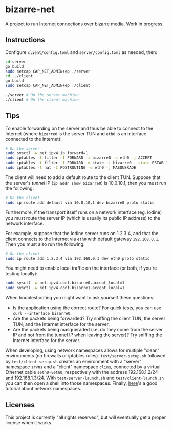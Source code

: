 # bizarre-net

A project to run Internet connections over bizarre media. Work in progress.

## Instructions

Configure `client/config.toml` and `server/config.toml` as needed, then:

```bash
cd server
go build
sudo setcap CAP_NET_ADMIN+ep ./server
cd ../client
go build
sudo setcap CAP_NET_ADMIN+ep ./client

./server # On the server machine
./client # On the client machine
```

## Tips

To enable forwarding on the server and thus be able to connect to the Internet (where `bizarre0` is the server TUN and `eth0` is an interface connected to the Internet):

```bash
# On the server
sudo sysctl -w net.ipv4.ip_forward=1
sudo iptables -t filter -I FORWARD -i bizarre0 -o eth0 -j ACCEPT
sudo iptables -t filter -I FORWARD -m state -i bizarre0 --state ESTABLISHED,RELATED -j ACCEPT
sudo iptables -t nat -I POSTROUTING -o eth0 -j MASQUERADE
```

The client will need to add a default route to the client TUN. Suppose that the server's *tunnel* IP (`ip addr show bizarre0`) is 10.0.10.1, then you must run the following:

```bash
# On the client
sudo ip route add default via 10.0.10.1 dev bizarre0 proto static
```

Furthermore, if the transport itself runs on a network interface (eg. Iodine) you must route the server IP (which is usually its public IP address) to the network interface.

For example, suppose that the Iodine server runs on 1.2.3.4, and that the client connects to the Internet via `eth0` with default gateway `192.168.0.1`. Then you must also run the following:

```bash
# On the client
sudo ip route add 1.2.3.4 via 192.168.0.1 dev eth0 proto static
```

You might need to enable local traffic on the interface (or both, if you're testing locally):

```bash
sudo sysctl -w net.ipv4.conf.bizarre0.accept_local=1
sudo sysctl -w net.ipv4.conf.bizarre1.accept_local=1
```

When troubleshooting you might want to ask yourself these questions:

 - Is the application using the correct route? For quick tests, you can use `curl --interface bizarre0`.
 - Are the packets being forwarded? Try sniffing the client TUN, the server TUN, and the Internet interface for the server.
 - Are the packets being masqueraded (i.e. do they come from the server IP and not from the tunnel IP when leaving the server)? Try sniffing the Internet interface for the server.

When developing, using network namespaces allows for multiple "clean" environments (no firewalls or iptables rules). `test/server-setup.sh` followed by `test/client-setup.sh` creates an environment with a "server" namespace `srvns` and a "client" namespace `clins`, connected by a virtual Ethernet cable `seth0-veth0`, respectively with the address 192.168.1.2/24 and 192.168.1.3/24. With `test/server-launch.sh` and `test/client-launch.sh` you can then open a shell into those namespaces. Finally, [here](https://iximiuz.com/en/posts/container-networking-is-simple/)'s a good tutorial about network namespaces.

## Licenses

This project is currently "all rights reserved", but will eventually get a proper license when it works.